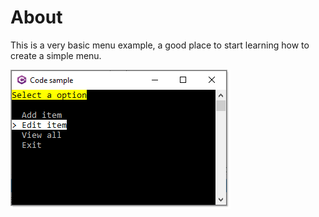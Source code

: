 ﻿# About

This is a very basic menu example, a good place to start learning how to create a simple menu.

![Screen Shot](assets/screenShot.png)